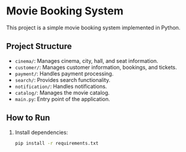 # Movie Booking System

This project is a simple movie booking system implemented in Python.

## Project Structure

- `cinema/`: Manages cinema, city, hall, and seat information.
- `customer/`: Manages customer information, bookings, and tickets.
- `payment/`: Handles payment processing.
- `search/`: Provides search functionality.
- `notification/`: Handles notifications.
- `catalog/`: Manages the movie catalog.
- `main.py`: Entry point of the application.

## How to Run

1. Install dependencies:
   ```bash
   pip install -r requirements.txt
